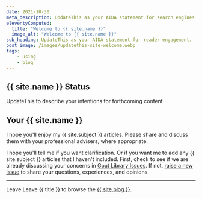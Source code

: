 ```yaml
---
date: 2021-10-30
meta_description: UpdateThis as your AIDA statement for search engines.
eleventyComputed:
  title: "Welcome to {{ site.name }}"
  image_alt: "Welcome to {{ site.name }}"
sub_heading: UpdateThis as your AIDA statement for reader engagement.
post_image: /images/updatethis-site-welcome.webp
tags:
    - using
    - blog
---
```


## {{ site.name }} Status

UpdateThis to describe your intentions for forthcoming content

## Your {{ site.name }}

I hope you'll enjoy my {{ site.subject }} articles. Please share and discuss them with your professional advisers, where appropriate.

I hope you'll tell me if you want clarification. Or if you want me to add any {{ site.subject }} articles that I haven't included. First, check to see if we are already discussing your concerns in <a href="{{ site.github }}issues">Gout Library Issues</a>. If not, <a href="{{ site.github }}issues/new/choose">raise a new issue</a> to share your questions, experiences, and opinions.

***

Leave Leave {{ title }} to browse the <a href="/blog">{{ site.blog }}</a>.